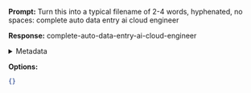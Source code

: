 **Prompt:**
Turn this into a typical filename of  2-4 words, hyphenated, no spaces: complete auto data entry ai cloud engineer

**Response:**
complete-auto-data-entry-ai-cloud-engineer

<details><summary>Metadata</summary>

- Duration: 421 ms
- Datetime: 2024-01-13T21:12:53.826236
- Model: gpt-3.5-turbo-0613

</details>

**Options:**
```json
{}
```

